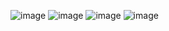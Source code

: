 ![image](https://user-images.githubusercontent.com/63268327/150656899-dc1a18f1-0338-41d1-b567-363c7e6684aa.png)
![image](https://user-images.githubusercontent.com/63268327/150656901-4158f486-d659-490a-9032-20af41f3cb14.png)
![image](https://user-images.githubusercontent.com/63268327/150656911-f044c1f0-72cd-4177-9c4a-6a572f2dff21.png)
![image](https://user-images.githubusercontent.com/63268327/150656918-58e84048-df55-47d4-afb7-d2d7b47ce9c5.png)
